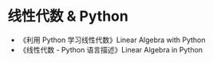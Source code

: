 # 线性代数 & Python

* 《利用 Python 学习线性代数》Linear Algebra with Python
* 《线性代数 - Python 语言描述》Linear Algebra in Python
